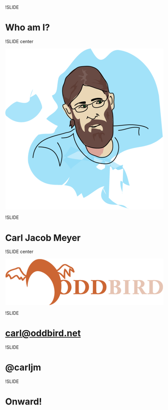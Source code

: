 !SLIDE

# Who am I? #

!SLIDE center

![Carl Meyer](carl.png)

!SLIDE

# Carl Jacob Meyer #

!SLIDE center

![OddBird](logo.png)

!SLIDE

# carl@oddbird.net #

!SLIDE

# @carljm #

!SLIDE

# Onward! #

